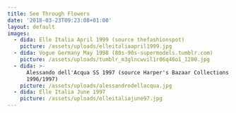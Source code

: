 ```yaml
---
title: See Through Flowers
date: '2018-03-23T09:23:08+01:00'
layout: default
images:
  - dida: Elle Italia April 1999 (source thefashionspot)
    picture: /assets/uploads/elleitaliaapril1999.jpg
  - dida: Vogue Germany May 1998 (80s-90s-supermodels.tumblr.com)
    picture: /assets/uploads/tumblr_m3glncwvil1r06q46o1_1280.jpg
  - dida: >-
      Alessando dell'Acqua SS 1997 (source Harper's Bazaar Collections Dec/Jan
      1996/1997)
    picture: /assets/uploads/alessandrodellacqua.jpg
  - dida: Elle Italia June 1997
    picture: /assets/uploads/elleitaliajune97.jpg
---
```


